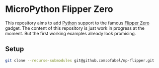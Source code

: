 # MicroPython Flipper Zero

This repository aims to add [Python](https://www.python.org) support to the famous [Flipper Zero](https://flipperzero.one/) gadget.
The content of this repository is just work in progress at the moment.
But the first working examples already look promising.

## Setup

```bash
git clone --recurse-submodules git@github.com:ofabel/mp-flipper.git
```
